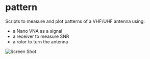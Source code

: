 # pattern

Scripts to measure and plot patterns of a VHF/UHF antenna using:
- a Nano VNA as a signal
- a receiver to measure SNR
- a rotor to turn the antenna
      
![Screen Shot]( Docs/pyRig.png)
